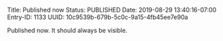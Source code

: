 Title: Published now
Status: PUBLISHED
Date: 2019-08-29 13:40:16-07:00
Entry-ID: 1133
UUID: 10c9539b-679b-5c0c-9a15-4fb45ee7e90a

Published now. It should always be visible.
